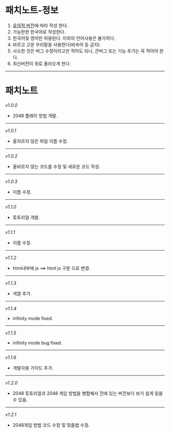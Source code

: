 패치노트-정보
============
1. [유의적 버전](https://semver.org/lang/ko/)에 따라 작성 한다.
2. 가능한한 한국어로 작성한다.
3. 한국어및 영어만 허용된다. 이외의 언어사용은 불가하다.
4. 바르고 고운 우리말을 사용한다(비속어 등 금지).
5. 사소한 것은 버그 수정이라고만 적어도 되나, 큰버그 또는 기능 추가는 꼭 적어야 한다.
6. 최신버전이 위로 올라오게 한다.
- - -
패치노트
=======
*v1.0.0*
* 2048 플래이 방법 개발.
- - -
*v1.0.1*
* 올자르지 않은 파일 이름 수정.
- - -
*v1.0.2*
* 올바르지 않는 코드를 수정 및 새로운 코드 작성.
- - -
*v1.0.3*
* 이름 수정.
- - -
*v1.1.0*
* 튜토리얼 개발.
- - -
*v1.1.1*
* 이름 수정.
- - -
*v1.1.2*
* html내부에 js ==> html js 구분 으로 변경.
- - -
*v1.1.3*
* 색깔 추가.
- - -
*v1.1.4*
* infinity mode fixed.
- - -
*v1.1.5*
* infinity mode bug fixed.
- - -
*v1.1.6*
* 개발자용 가이드 추가.
- - -
*v1.2.0*
* 2048 튜토리얼과 2048 게임 방법을 병합해서 전에 있는 버전보다 보기 쉽게 읽을 수 있음.
- - -
*v1.2.1*
* 2048게임 방법 코드 수정 및 맞춤법 수정.